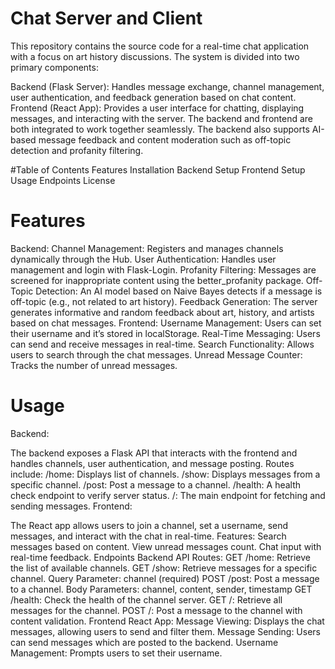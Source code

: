 # Chat Server and Client

This repository contains the source code for a real-time chat application with a focus on art history discussions. The system is divided into two primary components:

Backend (Flask Server): Handles message exchange, channel management, user authentication, and feedback generation based on chat content.
Frontend (React App): Provides a user interface for chatting, displaying messages, and interacting with the server.
The backend and frontend are both integrated to work together seamlessly. The backend also supports AI-based message feedback and content moderation such as off-topic detection and profanity filtering.

#Table of Contents
Features
Installation
Backend Setup
Frontend Setup
Usage
Endpoints
License

# Features
Backend:
Channel Management: Registers and manages channels dynamically through the Hub.
User Authentication: Handles user management and login with Flask-Login.
Profanity Filtering: Messages are screened for inappropriate content using the better_profanity package.
Off-Topic Detection: An AI model based on Naive Bayes detects if a message is off-topic (e.g., not related to art history).
Feedback Generation: The server generates informative and random feedback about art, history, and artists based on chat messages.
Frontend:
Username Management: Users can set their username and it’s stored in localStorage.
Real-Time Messaging: Users can send and receive messages in real-time.
Search Functionality: Allows users to search through the chat messages.
Unread Message Counter: Tracks the number of unread messages.

# Usage
Backend:

The backend exposes a Flask API that interacts with the frontend and handles channels, user authentication, and message posting.
Routes include:
/home: Displays list of channels.
/show: Displays messages from a specific channel.
/post: Post a message to a channel.
/health: A health check endpoint to verify server status.
/: The main endpoint for fetching and sending messages.
Frontend:

The React app allows users to join a channel, set a username, send messages, and interact with the chat in real-time.
Features:
Search messages based on content.
View unread messages count.
Chat input with real-time feedback.
Endpoints
Backend API Routes:
GET /home: Retrieve the list of available channels.
GET /show: Retrieve messages for a specific channel.
Query Parameter: channel (required)
POST /post: Post a message to a channel.
Body Parameters: channel, content, sender, timestamp
GET /health: Check the health of the channel server.
GET /: Retrieve all messages for the channel.
POST /: Post a message to the channel with content validation.
Frontend React App:
Message Viewing: Displays the chat messages, allowing users to send and filter them.
Message Sending: Users can send messages which are posted to the backend.
Username Management: Prompts users to set their username.

